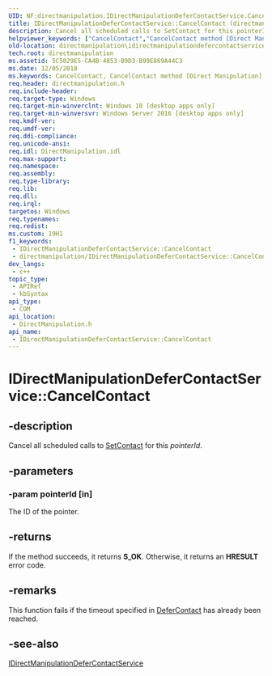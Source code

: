 ```yaml
---
UID: NF:directmanipulation.IDirectManipulationDeferContactService.CancelContact
title: IDirectManipulationDeferContactService::CancelContact (directmanipulation.h)
description: Cancel all scheduled calls to SetContact for this pointerId.
helpviewer_keywords: ["CancelContact","CancelContact method [Direct Manipulation]","CancelContact method [Direct Manipulation]","IDirectManipulationDeferContactService interface","IDirectManipulationDeferContactService interface [Direct Manipulation]","CancelContact method","IDirectManipulationDeferContactService.CancelContact","IDirectManipulationDeferContactService::CancelContact","directmanipulation.idirectmanipulationdefercontactservice_cancelcontact","directmanipulation/IDirectManipulationDeferContactService::CancelContact"]
old-location: directmanipulation\idirectmanipulationdefercontactservice_cancelcontact.htm
tech.root: directmanipulation
ms.assetid: 5C5029E5-CA4B-4853-B9D3-B99E869A44C3
ms.date: 12/05/2018
ms.keywords: CancelContact, CancelContact method [Direct Manipulation], CancelContact method [Direct Manipulation],IDirectManipulationDeferContactService interface, IDirectManipulationDeferContactService interface [Direct Manipulation],CancelContact method, IDirectManipulationDeferContactService.CancelContact, IDirectManipulationDeferContactService::CancelContact, directmanipulation.idirectmanipulationdefercontactservice_cancelcontact, directmanipulation/IDirectManipulationDeferContactService::CancelContact
req.header: directmanipulation.h
req.include-header: 
req.target-type: Windows
req.target-min-winverclnt: Windows 10 [desktop apps only]
req.target-min-winversvr: Windows Server 2016 [desktop apps only]
req.kmdf-ver: 
req.umdf-ver: 
req.ddi-compliance: 
req.unicode-ansi: 
req.idl: DirectManipulation.idl
req.max-support: 
req.namespace: 
req.assembly: 
req.type-library: 
req.lib: 
req.dll: 
req.irql: 
targetos: Windows
req.typenames: 
req.redist: 
ms.custom: 19H1
f1_keywords:
 - IDirectManipulationDeferContactService::CancelContact
 - directmanipulation/IDirectManipulationDeferContactService::CancelContact
dev_langs:
 - c++
topic_type:
 - APIRef
 - kbSyntax
api_type:
 - COM
api_location:
 - DirectManipulation.h
api_name:
 - IDirectManipulationDeferContactService::CancelContact
---
```


# IDirectManipulationDeferContactService::CancelContact


## -description

Cancel all scheduled calls to <a href="/previous-versions/windows/desktop/api/directmanipulation/nf-directmanipulation-idirectmanipulationviewport-setcontact">SetContact</a> for this <i>pointerId</i>.

## -parameters

### -param pointerId [in]

The ID of the pointer.

## -returns

If the method succeeds, it returns <b>S_OK</b>. Otherwise, it returns an <b>HRESULT</b> error code.

## -remarks

This function fails if the timeout specified in <a href="/previous-versions/windows/desktop/api/directmanipulation/nf-directmanipulation-idirectmanipulationdefercontactservice-defercontact">DeferContact</a> has already been reached.

## -see-also

<a href="/previous-versions/windows/desktop/api/directmanipulation/nn-directmanipulation-idirectmanipulationdefercontactservice">IDirectManipulationDeferContactService</a>

